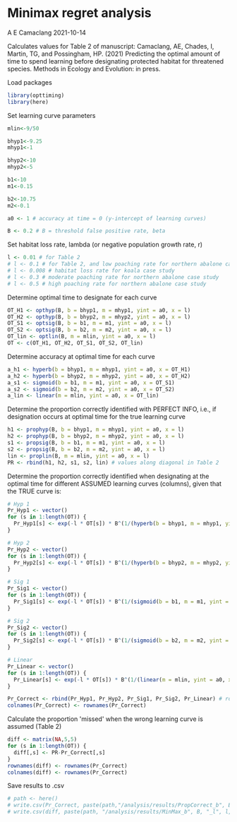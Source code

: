 Minimax regret analysis
================
A E Camaclang
2021-10-14

Calculates values for Table 2 of manuscript:
Camaclang, AE, Chades, I, Martin, TG, and Possingham, HP. (2021) Predicting the optimal amount of time to spend learning before designating protected habitat for threatened species. Methods in Ecology and Evolution: in press.

Load packages

``` r
library(opttiming)
library(here)
```

Set learning curve parameters

``` r
mlin<-9/50

bhyp1<-9.25
mhyp1<-1

bhyp2<-10
mhyp2<-5

b1<-10
m1<-0.15

b2<-10.75
m2<-0.1

a0 <- 1 # accuracy at time = 0 (y-intercept of learning curves)

B <- 0.2 # B = threshold false positive rate, beta
```

Set habitat loss rate, lambda (or negative population growth rate, r)

``` r
l <- 0.01 # for Table 2
# l <- 0.1 # for Table 2, and low poaching rate for northern abalone case study
# l <- 0.008 # habitat loss rate for koala case study
# l <- 0.3 # moderate poaching rate for northern abalone case study
# l <- 0.5 # high poaching rate for northern abalone case study
```

Determine optimal time to designate for each curve

``` r
OT_H1 <- opthyp(B, b = bhyp1, m = mhyp1, yint = a0, x = l)
OT_H2 <- opthyp(B, b = bhyp2, m = mhyp2, yint = a0, x = l)
OT_S1 <- optsig(B, b = b1, m = m1, yint = a0, x = l)
OT_S2 <- optsig(B, b = b2, m = m2, yint = a0, x = l)
OT_lin <- optlin(B, m = mlin, yint = a0, x = l)
OT <- c(OT_H1, OT_H2, OT_S1, OT_S2, OT_lin)
```

Determine accuracy at optimal time for each curve

``` r
a_h1 <- hyperb(b = bhyp1, m = mhyp1, yint = a0, x = OT_H1)
a_h2 <- hyperb(b = bhyp2, m = mhyp2, yint = a0, x = OT_H2)
a_s1 <- sigmoid(b = b1, m = m1, yint = a0, x = OT_S1)
a_s2 <- sigmoid(b = b2, m = m2, yint = a0, x = OT_S2)
a_lin <- linear(m = mlin, yint = a0, x = OT_lin)
```

Determine the proportion correctly identified with PERFECT INFO, i.e., if designation occurs at optimal time for the true learning curve

``` r
h1 <- prophyp(B, b = bhyp1, m = mhyp1, yint = a0, x = l)
h2 <- prophyp(B, b = bhyp2, m = mhyp2, yint = a0, x = l)
s1 <- propsig(B, b = b1, m = m1, yint = a0, x = l)
s2 <- propsig(B, b = b2, m = m2, yint = a0, x = l)
lin <- proplin(B, m = mlin, yint = a0, x = l)
PR <- rbind(h1, h2, s1, s2, lin) # values along diagonal in Table 2
```

Determine the proportion correctly identified when designating at the optimal time for different ASSUMED learning curves (columns), given that the TRUE curve is:

``` r
# Hyp 1
Pr_Hyp1 <- vector()
for (s in 1:length(OT)) {
  Pr_Hyp1[s] <- exp(-l * OT[s]) * B^(1/(hyperb(b = bhyp1, m = mhyp1, yint = a0, x = OT[s])))
}

# Hyp 2
Pr_Hyp2 <- vector()
for (s in 1:length(OT)) {
  Pr_Hyp2[s] <- exp(-l * OT[s]) * B^(1/(hyperb(b = bhyp2, m = mhyp2, yint = a0, x = OT[s])))
}

# Sig 1
Pr_Sig1 <- vector()
for (s in 1:length(OT)) {
  Pr_Sig1[s] <- exp(-l * OT[s]) * B^(1/(sigmoid(b = b1, m = m1, yint = a0, x = OT[s])))
}

# Sig 2
Pr_Sig2 <- vector()
for (s in 1:length(OT)) {
  Pr_Sig2[s] <- exp(-l * OT[s]) * B^(1/(sigmoid(b = b2, m = m2, yint = a0, x = OT[s])))
}

# Linear
Pr_Linear <- vector()
for (s in 1:length(OT)) {
  Pr_Linear[s] <- exp(-l * OT[s]) * B^(1/(linear(m = mlin, yint = a0, x = OT[s])))
}

Pr_Correct <- rbind(Pr_Hyp1, Pr_Hyp2, Pr_Sig1, Pr_Sig2, Pr_Linear) # rows = 'TRUE', cols = 'ASSUMED'
colnames(Pr_Correct) <- rownames(Pr_Correct)
```

Calculate the proportion 'missed' when the wrong learning curve is assumed (Table 2)

``` r
diff <- matrix(NA,5,5)
for (s in 1:length(OT)) {
  diff[,s] <- PR-Pr_Correct[,s]
}
rownames(diff) <- rownames(Pr_Correct)
colnames(diff) <- rownames(Pr_Correct)
```

Save results to .csv

``` r
# path <- here()
# write.csv(Pr_Correct, paste(path,"/analysis/results/PropCorrect_b", B, "_l", l, ".csv", sep = ""))
# write.csv(diff, paste(path, "/analysis/results/MinMax_b", B, "_l", l, ".csv", sep = ""))
```
